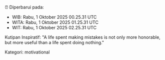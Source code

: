 ⏰ Diperbarui pada:
- WIB: Rabu, 1 Oktober 2025 00.25.31 UTC
- WITA: Rabu, 1 Oktober 2025 01.25.31 UTC
- WIT: Rabu, 1 Oktober 2025 02.25.31 UTC

Kutipan Inspiratif:
"A life spent making mistakes is not only more honorable, but more useful than a life spent doing nothing."


Kategori: motivational

